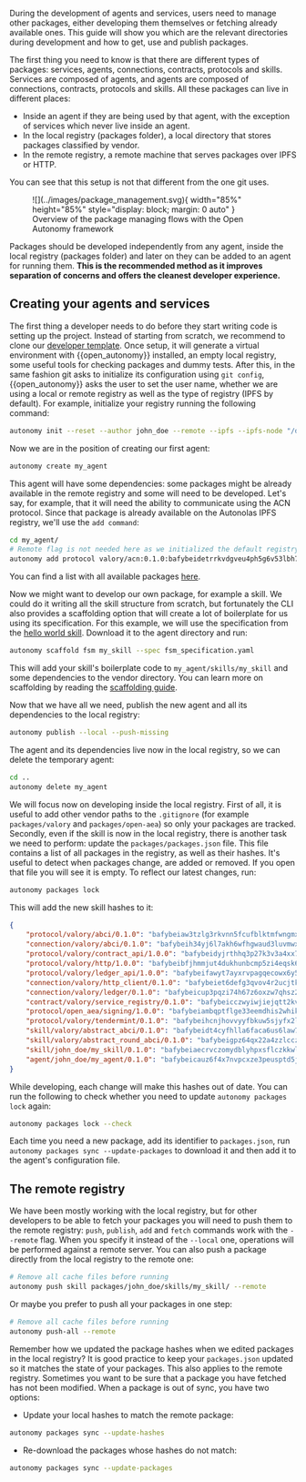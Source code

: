 During the development of agents and services, users need to manage other packages, either developing them themselves or fetching already available ones. This guide will show you which are the relevant directories during development and how to get, use and publish packages.

The first thing you need to know is that there are different types of packages: services, agents, connections, contracts, protocols and skills. Services are composed of agents, and agents are composed of connections, contracts, protocols and skills. All these packages can live in different places:

- Inside an agent if they are being used by that agent, with the exception of services which never live inside an agent.
- In the local registry (packages folder), a local directory that stores packages classified by vendor.
- In the remote registry, a remote machine that serves packages over IPFS or HTTP.

You can see that this setup is not that different from the one git uses.

<figure markdown>
![](../images/package_management.svg){ width="85%" height="85%" style="display: block; margin: 0 auto" }
<figcaption>Overview of the package managing flows with the Open Autonomy framework</figcaption>
</figure>

Packages should be developed independently from any agent, inside the local registry (packages folder) and later on they can be added to an agent for running them. **This is the recommended method as it improves separation of concerns and offers the cleanest developer experience.**

## Creating your agents and services

The first thing a developer needs to do before they start writing code is setting up the project. Instead of starting from scratch, we recommend to clone our [developer template](https://github.com/valory-xyz/dev-template). Once setup, it will generate a virtual environment with {{open_autonomy}} installed, an empty local registry, some useful tools for checking packages and dummy tests. After this, in the same fashion git asks to initialize its configuration using `git config`, {{open_autonomy}} asks the user to set the user name, whether we are using a local or remote registry as well as the type of registry (IPFS by default). For example, initialize your registry running the following command:

```bash
autonomy init --reset --author john_doe --remote --ipfs --ipfs-node "/dns/registry.autonolas.tech/tcp/443/https"
```

Now we are in the position of creating our first agent:

```bash
autonomy create my_agent
```

This agent will have some dependencies: some packages might be already available in the remote registry and some will need to be developed. Let's say, for example, that it will need the ability to communicate using the ACN protocol. Since that package is already available on the Autonolas IPFS registry, we'll use the `add command`:

```bash
cd my_agent/
# Remote flag is not needed here as we initialized the default registry to remote
autonomy add protocol valory/acn:0.1.0:bafybeidetrrkvdgveu4ph5g6v53lbh7ardfspbkpstmjxctx647bzyosyy
```

You can find a list with all available packages [here](../package_list.md).

Now we might want to develop our own package, for example a skill. We could do it writing all the skill structure from scratch, but fortunately the CLI also provides a scaffolding option that will create a lot of boilerplate for us using its specification. For this example, we will use the specification from the [hello world skill](https://raw.githubusercontent.com/valory-xyz/open-autonomy/main/packages/valory/skills/hello_world_abci/fsm_specification.yaml). Download it to the agent directory and run:

```bash
autonomy scaffold fsm my_skill --spec fsm_specification.yaml
```

This will add your skill's boilerplate code to `my_agent/skills/my_skill` and some dependencies to the vendor directory. You can learn more on scaffolding by reading the [scaffolding guide](../guides/scaffolding.md).

Now that we have all we need, publish the new agent and all its dependencies to the local registry:

```bash
autonomy publish --local --push-missing
```

The agent and its dependencies live now in the local registry, so we can delete the temporary agent:

```bash
cd ..
autonomy delete my_agent
```

We will focus now on developing inside the local registry. First of all, it is useful to add other vendor paths to the `.gitignore` (for example `packages/valory` and `packages/open-aea`) so only your packages are tracked. Secondly, even if the skill is now in the local registry, there is another task we need to perform: update the `packages/packages.json` file. This file contains a list of all packages in the registry, as well as their hashes. It's useful to detect when packages change, are added or removed. If you open that file you will see it is empty. To reflect our latest changes, run:

```bash
autonomy packages lock
```

This will add the new skill hashes to it:

```json
{
    "protocol/valory/abci/0.1.0": "bafybeiaw3tzlg3rkvnn5fcufblktmfwngmxugn4yo7pyjp76zz6aqtqcay",
    "connection/valory/abci/0.1.0": "bafybeih34yj6l7akh6wfhgwaud3luvmwxkiakcqzv3zjiz5q7jfqtdnela",
    "protocol/valory/contract_api/1.0.0": "bafybeidyjrthhq3p27k3v3a4xx7b7lu4fe4h765gmkyyyj7xur4b25bxim",
    "protocol/valory/http/1.0.0": "bafybeibfjhmmjut4dukhunbcmp5zi4eqsk6rgreztmg4svqfzyq4ei3o7i",
    "protocol/valory/ledger_api/1.0.0": "bafybeifawyt7ayxrvpagqecowx6y5hvc3dxzjbhhkutxsuk7u54cxo2g54",
    "connection/valory/http_client/0.1.0": "bafybeiet6defg3qvov4r2ucjtkywkz53xcg6mgarjfdqmnxfgdixgcx45y",
    "connection/valory/ledger/0.1.0": "bafybeicup3pqzi74h67z6oxzw7qhsz2dpezeqhalg7bex37fqcx5koivqu",
    "contract/valory/service_registry/0.1.0": "bafybeicczwyiwjiejqtt2kvkx3eit6faidt3zv5tkfdjyczg3e5xyhtvsy",
    "protocol/open_aea/signing/1.0.0": "bafybeiambqptflge33eemdhis2whik67hjplfnqwieoa6wblzlaf7vuo44",
    "protocol/valory/tendermint/0.1.0": "bafybeihcnjhovvyyfbkuw5sjyfx2lfd4soeocfqzxz54g67333m6nk5gxq",
    "skill/valory/abstract_abci/0.1.0": "bafybeidt4cyfhlla6faca6us6law7dijrlrzihcj6uwrmeaa3ho6fdck2u",
    "skill/valory/abstract_round_abci/0.1.0": "bafybeigpz64qx22a4zzlcczmc5frhlecytrh5q3x77lwe3a5kee2qrcchm",
    "skill/john_doe/my_skill/0.1.0": "bafybeiaecrvczomydblyhpxsflczkkwlwgu4wszydcwbhco3jjxdlcurve",
    "agent/john_doe/my_agent/0.1.0": "bafybeicauz6f4x7nvpcxze3peusptd5jeinuum3mhtije23jyvbizdw42y"
}
```

While developing, each change will make this hashes out of date. You can run the following to check whether you need to update `autonomy packages lock` again:

```bash
autonomy packages lock --check
```

Each time you need a new package, add its identifier to `packages.json`, run `autonomy packages sync --update-packages` to download it and then add it to the agent's configuration file.

## The remote registry

We have been mostly working with the local registry, but for other developers to be able to fetch your packages you will need to push them to the remote registry: `push`, `publish`, `add` and `fetch` commands work with the `--remote` flag. When you specify it instead of the `--local` one, operations will be performed against a remote server. You can also push a package directly from the local registry to the remote one:

```bash
# Remove all cache files before running
autonomy push skill packages/john_doe/skills/my_skill/ --remote
```

Or maybe you prefer to push all your packages in one step:

```bash
# Remove all cache files before running
autonomy push-all --remote
```

Remember how we updated the package hashes when we edited packages in the local registry? It is good practice to keep your `packages.json` updated so it matches the state of your packages. This also applies to the remote registry. Sometimes you want to be sure that a package you have fetched has not been modified. When a package is out of sync, you have two options:

- Update your local hashes to match the remote package:
```bash
autonomy packages sync --update-hashes
```

- Re-download the packages whose hashes do not match:
```bash
autonomy packages sync --update-packages
```